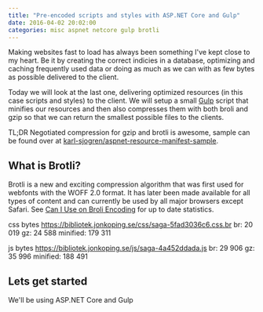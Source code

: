 ```yaml
---
title: "Pre-encoded scripts and styles with ASP.NET Core and Gulp"
date: 2016-04-02 20:02:00
categories: misc aspnet netcore gulp brotli
---
```


Making websites fast to load has always been something I've kept close to my heart. Be it by
creating the correct indicies in a database, optimizing and caching frequently used data or
doing as much as we can with as few bytes as possible delivered to the client.

Today we will look at the last one, delivering optimized resources (in this case scripts and
styles) to the client. We will setup a small [Gulp](http://gulpjs.com/) script that minifies
our resources and then also compresses them with both broli and gzip so that we can return the
smallest possible files to the clients.

TL;DR Negotiated compression for gzip and brotli is awesome, sample can be found over at
[karl-sjogren/aspnet-resource-manifest-sample](https://github.com/karl-sjogren/aspnet-resource-manifest-sample).

## What is Brotli?

Brotli is a new and exciting compression algorithm that was first used for webfonts with the WOFF
2.0 format. It has later been made available for all types of content and can currently be used by
all major browsers except Safari. See [Can I Use on Broli Encoding](http://caniuse.com/#feat=brotli)
for up to date statistics.

css bytes https://bibliotek.jonkoping.se/css/saga-5fad3036c6.css.br
br: 20 019
gz: 24 588
minified: 179 311

js bytes https://bibliotek.jonkoping.se/js/saga-4a452ddada.js
br: 29 906
gz: 35 996
minified: 188 491

## Lets get started

We'll be using ASP.NET Core and Gulp 
<script src="~/js/site.min.js" asp-append-version="true"></script>

<script src="~/js/site.min.js"></script>